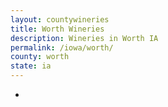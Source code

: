 ```yaml
---
layout: countywineries
title: Worth Wineries
description: Wineries in Worth IA
permalink: /iowa/worth/
county: worth
state: ia
---
```

-
